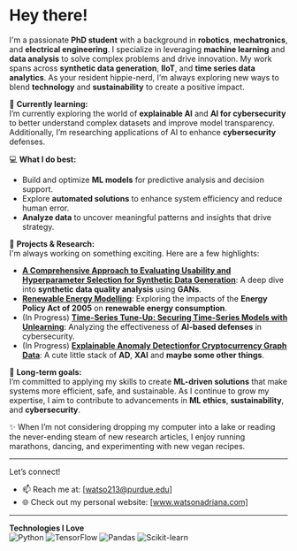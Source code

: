 # Hey there! 

I'm a passionate **PhD student** with a background in **robotics**, **mechatronics**, and **electrical engineering**. I specialize in leveraging **machine learning** and **data analysis** to solve complex problems and drive innovation. My work spans across **synthetic data generation**, **IIoT**, and **time series data analytics**. As your resident hippie-nerd, I’m always exploring new ways to blend **technology** and **sustainability** to create a positive impact.

🌱 **Currently learning:**  
I’m currently exploring the world of **explainable AI** and **AI for cybersecurity** to better understand complex datasets and improve model transparency. Additionally, I’m researching applications of AI to enhance **cybersecurity** defenses.

💻 **What I do best:**  
- Build and optimize **ML models** for predictive analysis and decision support.
- Explore **automated solutions** to enhance system efficiency and reduce human error.
- **Analyze data** to uncover meaningful patterns and insights that drive strategy.

📝 **Projects & Research:**  
I'm always working on something exciting. Here are a few highlights:
- **[A Comprehensive Approach to Evaluating Usability and Hyperparameter Selection for Synthetic Data Generation](https://hammer.purdue.edu/articles/thesis/A_Comprehensive_Approach_to_Evaluating_Usability_and_Hyperparameter_Selection_for_Synthetic_Data_Generation/26339674?file=47819851)**: A deep dive into **synthetic data quality analysis** using **GANs**.
- **[Renewable Energy Modelling](https://github.com/awatson246/Renewable-Energy-Project.git)**: Exploring the impacts of the **Energy Policy Act of 2005** on **renewable energy consumption**.
- (In Progress) **[Time-Series Tune-Up: Securing Time-Series Models with Unlearning](https://github.com/awatson246/forecast-unlearning)**: Analyzing the effectiveness of **AI-based defenses** in cybersecurity. 
- (In Progress) **[Explainable Anomaly Detectionfor Cryptocurrency Graph Data](https://github.com/awatson246/crypto-anomaly-detection-policy)**: A cute little stack of **AD**, **XAI** and **maybe some other things**. 

🎯 **Long-term goals:**  
I’m committed to applying my skills to create **ML-driven solutions** that make systems more efficient, safe, and sustainable. As I continue to grow my expertise, I aim to contribute to advancements in **ML ethics**, **sustainability**, and **cybersecurity**.

✨ When I’m not considering dropping my computer into a lake or reading the never-ending steam of new research articles, I enjoy running marathons, dancing, and experimenting with new vegan recipes. 

---

Let’s connect!  
- 📫 Reach me at: [watso213@purdue.edu]  
- 🌐 Check out my personal website: [www.watsonadriana.com]

---

**Technologies I Love**  
![Python](https://img.shields.io/badge/Python-3776AB?style=flat&logo=python&logoColor=white) ![TensorFlow](https://img.shields.io/badge/TensorFlow-FF6F00?style=flat&logo=tensorflow&logoColor=white) ![Pandas](https://img.shields.io/badge/Pandas-150458?style=flat&logo=pandas&logoColor=white) ![Scikit-learn](https://img.shields.io/badge/Scikit--learn-F7931E?style=flat&logo=scikit-learn&logoColor=white)
